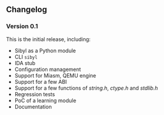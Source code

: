 Changelog
---------

### Version 0.1

This is the initial release, including:

* Sibyl as a Python module
* CLI `sibyl`
* IDA stub
* Configuration management
* Support for Miasm, QEMU engine
* Support for a few ABI
* Support for a few functions of _string.h_, _ctype.h_ and _stdlib.h_
* Regression tests
* PoC of a learning module
* Documentation
